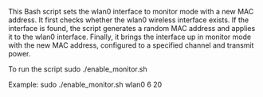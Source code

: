 This Bash script sets the wlan0 interface to monitor mode with a new MAC address.
It first checks whether the wlan0 wireless interface exists.
If the interface is found, the script generates a random MAC address
and applies it to the wlan0 interface.
Finally, it brings the interface up in monitor mode with the new MAC address,
configured to a specified channel and transmit power.

To run the script sudo ./enable_monitor.sh <interface> <channel> <txpower>

Example:
    sudo ./enable_monitor.sh wlan0 6 20
